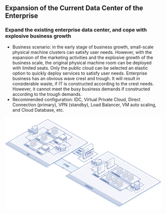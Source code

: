 ## **Expansion of the Current Data Center of the Enterprise**

### **Expand the existing enterprise data center, and cope with explosive business growth**

- Business scenario: in the early stage of business growth, small-scale physical machine clusters can satisfy user needs. However, with the expansion of the marketing activities and the explosive growth of the business scale, the original physical machine room can be deployed with limited seats. Only the public cloud can be selected an elastic option to quickly deploy services to satisfy user needs. Enterprise business has an obvious wave crest and trough. It will result in considerable waste, if IT is constructed according to the crest needs. However, it cannot meet the busy business demands if constructed according to the trough demands.
- Recommended configuration: IDC, Virtual Private Cloud, Direct Connection (primary), VPN (standby), Load Balancer, VM auto scaling, and Cloud Database, etc.

![](../../../../../image/Networking/Direct-Connect-Service/Introduction/Application-Scenarios/Extension-On-Premises.png)
